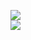 [![](https://img.shields.io/badge/Made%20With-Github%20Spray-lightgrey.svg?style=for-the-badge&logo=github)](https://github.com/Annihil/github-spray#21367)  
[![](https://i.imgur.com/2DrTn0Z.gif)](https://github.com/Annihil/github-spray)